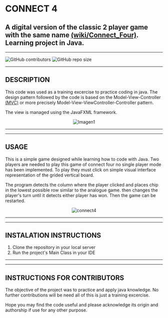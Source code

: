 # __CONNECT 4__
## A digital version of the classic 2 player game with the same name [(wiki/Connect_Four)](https://en.wikipedia.org/wiki/Connect_Four). Learning project in Java.
___

![GitHub contributors](https://img.shields.io/github/contributors/DRBondyaleJuez/Connect4)
![GitHub repo size](https://img.shields.io/github/repo-size/DRBondyaleJuez/Connect4)
___

## __DESCRIPTION__
This code was used as a training excercise to practice coding in java. The design pattern followed by the code is based on the Model-View-Controller [(MVC)](https://developer.mozilla.org/en-US/docs/Glossary/MVC) or more precisely Model-View-ViewController-Controller pattern.

The view is managed using the JavaFXML framework.

<div style="text-align: center;">

![Imagen1](https://user-images.githubusercontent.com/98281752/224577245-0db6b552-275c-49cd-9773-451bf4beb88b.png)

</div>

___
___

## __USAGE__
This is a simple game designed while learning how to code with Java. Two players are needed to play this game of connect four no single player mode has been implemented. To play they must click on simple visual interface representation of the grided vertical board.

The program detects the column where the player clicked and places chip in the lowest possible row similar to the analogue game. then changes the player's turn until it detects either player has won. Then the game can be restarted.

<div style="text-align: center;">

![connect4](https://user-images.githubusercontent.com/98281752/223207146-a2792d5b-106d-44d3-85e7-239f6720590e.gif)

</div>

___
___

## __INSTALATION INSTRUCTIONS__
<!-- OL -->
1. Clone the repository in your local server
2. Run the project's Main Class in your IDE
___
___
## __INSTRUCTIONS FOR CONTRIBUTORS__
The objective of the project was to practice and apply java knowledge. No further contributions will be need all of this is just a training excercise.  

Hope you may find the code useful and please acknowledge its origin and authorship if use for any other purpose.







